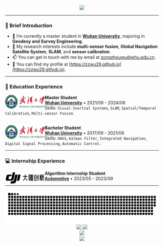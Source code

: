 <div align=center><img src="https://readme-typing-svg.herokuapp.com?font=Calibri&weight=600&size=30&duration=2000&pause=1000&color=10B704&background=ffffff&center=true&vCenter=true&width=435&lines=Welcome+to+my+Github!"></div>

---

### :panda_face: Brief Introduction

- 🏫 I’m currently a master student in **<a href="https://www.whu.edu.cn/">Wuhan University</a>**, majoring in **Geodesy and Survey Engineering**.
- 🌱 My research interests include **multi-sensor fusion**, **Global Navigation Satellite System**, **SLAM**, and **sensor calibration**.
- 📫 You can get in touch with me by email at [zongzhouwu@whu.edu.cn](mailto:zongzhouwu@whu.edu.cn).
- 🎈 You can find my profile at [https://zzwu29.github.io](https://zzwu29.github.io).

---

### 📗 Education Experience

[<img align="left" height="45px" width="130px" alt="WHU" src="./whu.png"/>](https://www.whu.edu.cn/)

**Master Student** \
[**Wuhan University**](https://www.whu.edu.cn/) • 2021/09 - 2024/06 \
Skills: `Visual-Inertial Systems`, `SLAM`, `Spatial/Temporal Calibration`, `Multi-sensor Fusion`.\
<br/>

[<img align="left" height="45px" width="130px" alt="WHU" src="./whu.png"/>](https://www.whu.edu.cn/)
**Bachelor Student** \
[**Wuhan University**](https://www.whu.edu.cn/) • 2017/09 - 2021/06 \
Skills: `GNSS`, `Kalman Filter`, `Integrated Navigation`, `Digital Signal Processing`, `Automatic Control`.


---

### 💻 Internship Experience

[<img align="left" height="45px" width="130px" alt="DJI" src="./dji.jpg"/>](https://www.dji.com/)
**Algorithm Internship Student** \
[**Automotive**](https://auto.dji.com/) • 2023/05 - 2023/09


---

<div align="center">
  <img alt="github contribution grid snake animation" src="https://raw.githubusercontent.com/zzwu29/zzwu29/output/github-contribution-grid-snake.svg">
</div>

<div align="center">
<span>  </span>
<img height="170px" src="https://github-readme-stats.vercel.app/api?username=zzwu29" /><span>  </span><img height="170px" src="https://github-readme-stats.vercel.app/api/top-langs/?username=zzwu29&layout=compact&langs_count=8" />
<span>  </span>
</div>

<div align="center">
    <img  src="https://github-readme-streak-stats.herokuapp.com/?user=zzwu29" />
</div>

<div align="center">
    <img  src="https://github-readme-activity-graph.cyclic.app/graph?username=zzwu29&theme=github" />
</div>

<!-- <div align="center">
    <img  src="https://clustrmaps.com/map_v2.png?cl=080808&w=560&t=m&d=ZKzijpl5KZMsnB6zesh8vSS7gCV-pGmiptkaiDER-7I&co=ffffff&ct=808080" />
</div> -->


